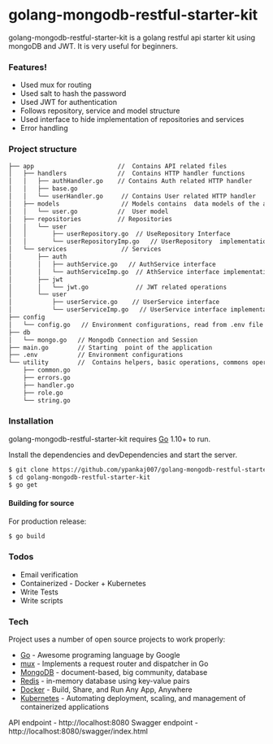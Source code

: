 # golang-mongodb-restful-starter-kit


golang-mongodb-restful-starter-kit is a golang restful api starter kit using mongoDB and JWT. It is very useful for beginners.

### Features!

  - Used mux for routing
  - Used salt to hash the password
  - Used JWT for authentication
  - Follows repository, service and model structure
  - Used interface to hide implementation of repositories and services
  - Error handling
  
### Project structure
```bash
├── app                       //  Contains API related files
│   ├── handlers              //  Contains HTTP handler functions
│   │   ├── authHandler.go    // Contains Auth related HTTP handler
│   │   ├── base.go
│   │   └── userHandler.go     // Contains User related HTTP handler
│   ├── models                 // Models contains  data models of the application 
│   │   └── user.go           //  User model
│   ├── repositories          // Repositories
│   │   └── user
│   │       ├── userRepository.go  // UseRepository Interface
│   │       └── userRepositoryImp.go   // UserRepository  implementation
│   └── services               // Services
│       ├── auth
│       │   ├── authService.go   // AuthService interface
│       │   └── authServiceImp.go  // AthService interface implementation
│       ├── jwt
│       │   └── jwt.go             // JWT related operations
│       └── user
│           ├── userService.go    // UserService interface
│           └── userServiceImp.go   // UserService interface implementation
├── config
│   └── config.go   // Environment configurations, read from .env file
├── db
│   └── mongo.go   // Mongodb Connection and Session
├── main.go        // Starting  point of the application
├── .env           // Environment configurations
└── utility        //  Contains helpers, basic operations, commons operations, errors, validations
    ├── common.go
    ├── errors.go
    ├── handler.go
    ├── role.go
    └── string.go
```
  
### Installation

golang-mongodb-restful-starter-kit requires [Go](https://golang.org/) 1.10+ to run.

Install the dependencies and devDependencies and start the server.

```sh
$ git clone https://github.com/ypankaj007/golang-mongodb-restful-starter-kit.git
$ cd golang-mongodb-restful-starter-kit
$ go get
```
#### Building for source
For production release:
```sh
$ go build
```
  ### Todos

  - Email verification
  - Containerized - Docker + Kubernetes
  - Write Tests
  - Write scripts
  
### Tech

Project uses a number of open source projects to work properly:

* [Go] - Awesome programing language by Google
* [mux] - Implements a request router and dispatcher in Go
* [MongoDB] - document-based, big community, database
* [Redis] - in-memory database using key-value pairs
* [Docker] - Build, Share, and Run Any App, Anywhere
* [Kubernetes] - Automating deployment, scaling, and management of containerized applications


API endpoint - http://localhost:8080
Swagger endpoint - http://localhost:8080/swagger/index.html


   [mux]: <https://www.gorillatoolkit.org/pkg/mux>
   [Go]: <https://golang.org/>
   [MongoDB]: <https://www.mongodb.com/>
   [Docker]: <https://www.docker.com/>
   [Kubernetes]: <https://kubernetes.io/>
   [Redis]: <https://redis.io/>
